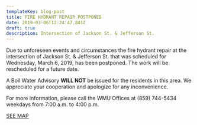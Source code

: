 ```yaml
---
templateKey: blog-post
title: FIRE HYDRANT REPAIR POSTPONED
date: 2019-03-06T12:24:47.841Z
draft: true
description: Intersection of Jackson St. & Jefferson St.
---
```

Due to unforeseen events and circumstances the fire hydrant repair at the intersection of Jackson St. & Jefferson St. that was scheduled for Wednesday, March 6, 2019, has been postponed.  The work will be rescheduled for a future date.

A Boil Water Advisory **WILL NOT** be issued for the residents in this area.  We appreciate your cooperation and apologize for any inconvenience.

For more information, please call the WMU Offices at (859) 744-5434 weekdays from 7:00 a.m. to 4:00 p.m.

[SEE MAP](https://geosync.cloud/maps/9c6053d0-4304-49e1-a64b-0466c7018bad?layer=Advisory&feature=3)

